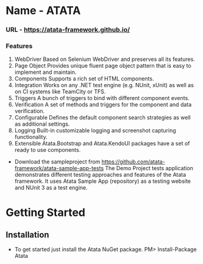# Name - ATATA
### URL - https://atata-framework.github.io/
### Features
1. WebDriver 
Based on Selenium WebDriver and preserves all its features.
2. Page Object
Provides unique fluent page object pattern that is easy to implement and maintain.
3. Components
Supports a rich set of HTML components.
4. Integration
Works on any .NET test engine (e.g. NUnit, xUnit) as well as on CI systems like TeamCity or TFS.
5. Triggers
A bunch of triggers to bind with different component events.
6. Verification
A set of methods and triggers for the component and data verification.
7. Configurable
Defines the default component search strategies as well as additional settings.
8. Logging
Built-in customizable logging and screenshot capturing functionality.
9. Extensible
Atata.Bootstrap and Atata.KendoUI packages have a set of ready to use components.

* Download the sampleproject from https://github.com/atata-framework/atata-sample-app-tests
The Demo Project tests application demonstrates different testing approaches and features of the Atata framework. It uses Atata Sample App (repository) as a testing website and NUnit 3 as a test engine.

# Getting Started

## Installation

* To get started just install the Atata NuGet package.
PM> Install-Package Atata
